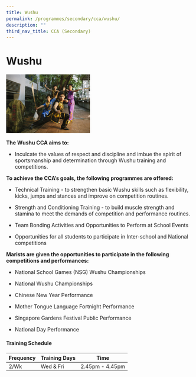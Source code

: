 ```yaml
---
title: Wushu
permalink: /programmes/secondary/cca/wushu/
description: ""
third_nav_title: CCA (Secondary)
---
```

# Wushu

<img src="/images/CCA/Secondary/Wushu_1.jpg"  
     style="width:45%">

**The Wushu CCA aims to:**

*   Inculcate the values of respect and discipline and imbue the spirit of sportsmanship and determination through Wushu training and competitions.

  

**To achieve the CCA’s goals, the following programmes are offered:**  

*   Technical Training - to strengthen basic Wushu skills such as flexibility, kicks, jumps and stances and improve on competition routines.  
    
*   Strength and Conditioning Training - to build muscle strength and stamina to meet the demands of competition and performance routines.  
    
*   Team Bonding Activities and Opportunities to Perform at School Events  
    
*   Opportunities for all students to participate in Inter-school and National competitions  
    

**Marists are given the opportunities to participate in the following competitions and performances:**

*   National School Games (NSG) Wushu Championships  
    
*   National Wushu Championships  
    
*   Chinese New Year Performance  
    
*   Mother Tongue Language Fortnight Performance  
    
*   Singapore Gardens Festival Public Performance  
    
*   National Day Performance

#### Training Schedule

<table>
<thead>
  <tr>
    <th>Frequency</th>
    <th>Training Days</th>
    <th>Time</th>
  </tr>
</thead>
<tbody>
  <tr>
    <td>2/Wk</td>
    <td>Wed &amp; Fri</td>
    <td>2.45pm - 4.45pm</td>
  </tr>
</tbody>
</table>